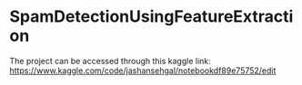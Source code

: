 # SpamDetectionUsingFeatureExtraction

The project can be accessed through this kaggle link:
https://www.kaggle.com/code/jashansehgal/notebookdf89e75752/edit
